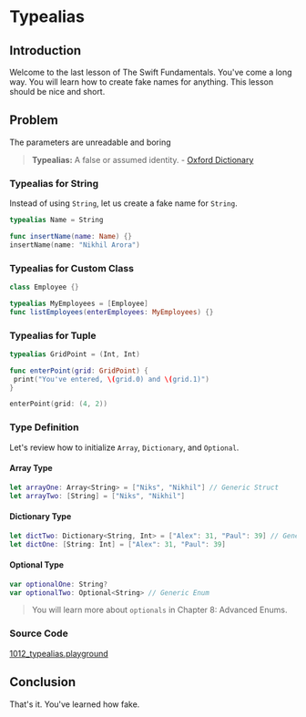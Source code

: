 # Typealias

## Introduction
Welcome to the last lesson of The Swift Fundamentals. You've come a long way. You will learn how to create fake names for anything. This lesson should be nice and short.

## Problem
The parameters are unreadable and boring

> **Typealias:** A false or assumed identity. - [Oxford Dictionary]

[Oxford Dictionary]: https://en.oxforddictionaries.com/definition/alias

### Typealias for String
Instead of using `String`, let us create a fake name for `String`.

```swift
typealias Name = String

func insertName(name: Name) {}
insertName(name: "Nikhil Arora")
```

### Typealias for Custom Class
```swift
class Employee {}

typealias MyEmployees = [Employee]
func listEmployees(enterEmployees: MyEmployees) {}
```
### Typealias for Tuple
```swift
typealias GridPoint = (Int, Int)

func enterPoint(grid: GridPoint) {
 print("You've entered, \(grid.0) and \(grid.1)")
}

enterPoint(grid: (4, 2))
```

### Type Definition
Let's review how to initialize `Array`, `Dictionary`, and `Optional`.

#### Array Type
```swift
let arrayOne: Array<String> = ["Niks", "Nikhil"] // Generic Struct
let arrayTwo: [String] = ["Niks", "Nikhil"]
```

#### Dictionary Type
```swift
let dictTwo: Dictionary<String, Int> = ["Alex": 31, "Paul": 39] // Generic Struct
let dictOne: [String: Int] = ["Alex": 31, "Paul": 39]
```

#### Optional Type
```swift
var optionalOne: String?
var optionalTwo: Optional<String> // Generic Enum
```

> You will learn more about `optionals` in Chapter 8: Advanced Enums.

### Source Code
[1012_typealias.playground](https://www.dropbox.com/sh/14785va0a9oor2x/AADwfnJXD17kyB36ch0LA8A4a?dl=0)

## Conclusion
That's it. You've learned how fake.